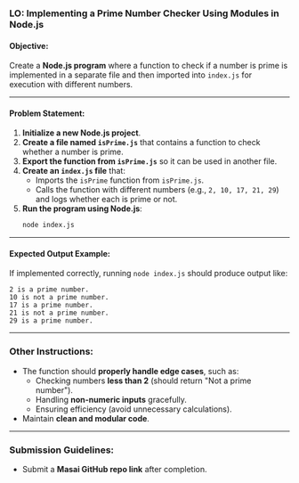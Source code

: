 ### **LO: Implementing a Prime Number Checker Using Modules in Node.js**

#### **Objective:**

Create a **Node.js program** where a function to check if a number is prime is implemented in a separate file and then imported into `index.js` for execution with different numbers.

---

#### **Problem Statement:**

1. **Initialize a new Node.js project**.
2. **Create a file named `isPrime.js`** that contains a function to check whether a number is prime.
3. **Export the function from `isPrime.js`** so it can be used in another file.
4. **Create an `index.js` file** that:
   - Imports the `isPrime` function from `isPrime.js`.
   - Calls the function with different numbers (e.g., `2, 10, 17, 21, 29`) and logs whether each is prime or not.
5. **Run the program using Node.js**:
   ```sh
   node index.js
   ```

---

#### **Expected Output Example:**

If implemented correctly, running `node index.js` should produce output like:

```
2 is a prime number.
10 is not a prime number.
17 is a prime number.
21 is not a prime number.
29 is a prime number.
```

---

### **Other Instructions:**

- The function should **properly handle edge cases**, such as:
  - Checking numbers **less than 2** (should return "Not a prime number").
  - Handling **non-numeric inputs** gracefully.
  - Ensuring efficiency (avoid unnecessary calculations).
- Maintain **clean and modular code**.

---

### **Submission Guidelines:**

- Submit a **Masai GitHub repo link** after completion.
